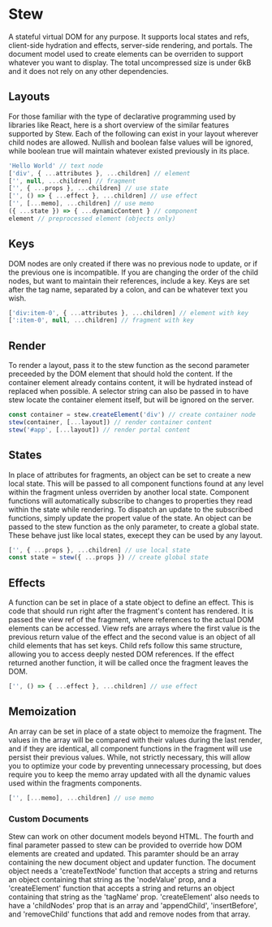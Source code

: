 # Stew
A stateful virtual DOM for any purpose. It supports local states and refs, client-side hydration and effects, server-side rendering, and portals. The document model used to create elements can be overriden to support whatever you want to display. The total uncompressed size is under 6kB and it does not rely on any other dependencies.

## Layouts
For those familiar with the type of declarative programming used by libraries like React, here is a short overview of the similar features supported by Stew. Each of the following can exist in your layout wherever child nodes are allowed. Nullish and boolean false values will be ignored, while boolean true will maintain whatever existed previously in its place.

```js
'Hello World' // text node
['div', { ...attributes }, ...children] // element
['', null, ...children] // fragment
['', { ...props }, ...children] // use state
['', () => { ...effect }, ...children] // use effect
['', [...memo], ...children] // use memo
({ ...state }) => { ...dynamicContent } // component
element // preprocessed element (objects only)
```

## Keys
DOM nodes are only created if there was no previous node to update, or if the previous one is incompatible. If you are changing the order of the child nodes, but want to maintain their references, include a key. Keys are set after the tag name, separated by a colon, and can be whatever text you wish.

```js
['div:item-0', { ...attributes }, ...children] // element with key
[':item-0', null, ...children] // fragment with key
```

## Render
To render a layout, pass it to the stew function as the second parameter preceeded by the DOM element that should hold the content. If the container element already contains content, it will be hydrated instead of replaced when possible. A selector string can also be passed in to have stew locate the container element itself, but will be ignored on the server.

```js
const container = stew.createElement('div') // create container node
stew(container, [...layout]) // render container content
stew('#app', [...layout]) // render portal content
```

## States
In place of attributes for fragments, an object can be set to create a new local state. This will be passed to all component functions found at any level within the fragment unless overriden by another local state. Component functions will automatically subscribe to changes to properties they read within the state while rendering. To dispatch an update to the subscribed functions, simply update the propert value of the state. An object can be passed to the stew function as the only parameter, to create a global state. These behave just like local states, execept they can be used by any layout.

```js
['', { ...props }, ...children] // use local state
const state = stew({ ...props }) // create global state
```

## Effects
A function can be set in place of a state object to define an effect. This is code that should run right after the fragment's content has rendered. It is passed the view ref of the fragment, where references to the actual DOM elements can be accessed. View refs are arrays where the first value is the previous return value of the effect and the second value is an object of all child elements that has set keys. Child refs follow this same structure, allowing you to access deeply nested DOM references. If the effect returned another function, it will be called once the fragment leaves the DOM.

```js
['', () => { ...effect }, ...children] // use effect
```

## Memoization
An array can be set in place of a state object to memoize the fragment. The values in the array will be compared with their values during the last render, and if they are identical, all component functions in the fragment will use persist their previous values. While, not strictly necessary, this will allow you to optimize your code by preventing unnecessary processing, but does require you to keep the memo array updated with all the dynamic values used within the fragments components.

```js
['', [...memo], ...children] // use memo
```

### Custom Documents
Stew can work on other document models beyond HTML. The fourth and final parameter passed to stew can be provided to override how DOM elements are created and updated. This paramter should be an array containing the new document object and updater function. The document object needs a 'createTextNode' function that accepts a string and returns an object containing that string as the 'nodeValue' prop, and a 'createElement' function that accepts a string and returns an object containing that string as the 'tagName' prop. 'createElement' also needs to have a 'childNodes' prop that is an array and 'appendChild', 'insertBefore', and 'removeChild' functions that add and remove nodes from that array.
